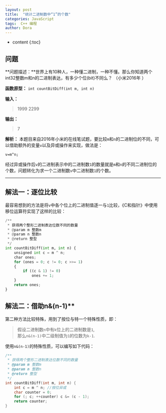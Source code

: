 ```yaml
---
layout: post
title:  "统计二进制数中“1”的个数"
categories: JavaScript
tags:  C++ 编程
author: Dora
---
```


* content
{:toc}

## 问题

**问题描述：**世界上有10种人，一种懂二进制，一种不懂。那么你知道两个int32整数m和n的二进制表达，有多少个位(bit)不同么？ （小米2016年 ）

**函数原型：** `int countBitDiff(int m, int n)`

**输入：**
>1999 2299

**输出：**
>7





**解析：** 本题目来自2016年小米的在线笔试题，要比较`m`和`n`的二进制位的不同，可以借助额外的变量`v`以及异或操作来实现，做法是：

    v=m^n;
    
经过异或操作后`v`的二进制表示中的二进制数`1`的数量就是`m`和`n`的不同二进制位的个数，问题转化为求一个二进制数`v`中二进制数`1`的个数。

------------------------------

## 解法一：逐位比较

最容易想到的方法是将`v`中各个位上的二进制值逐一与`1`比较，《C和指针》中使用移位运算符实现了这样的比较：
```python
/**
 * 获得两个整形二进制表达位数不同的数量
 * @param m 整数m
 * @param n 整数n
 * @return 整型
 */
int countBitDiff(int m, int n) {
	unsigned int c = m ^ n; 
	char ones;
	for (ones = 0; c != 0; c >>= 1)
	{
		if ((c & 1) != 0)
			ones += 1;
	}
	return ones;
}
```    
## 解法二：借助n&(n-1)**

第二种方法比较特殊，用到了按位与特一个特殊性质，即：

>假设二进制数`n`中有`k`位上的二进制数是`1`,     
>那么`n&(n-1)`中二级制值为`1`的位数为`k-1`.

使用`n&(n-1)`的特殊性质，可以编写如下代码：
```cpp
/**
 * 获得两个整形二进制表达位数不同的数量
 * @param m 整数m
 * @param n 整数n
 * @return 整型
 */
int countBitDiff(int m, int n) {
	int c = m ^ n; //按位异或
	char counter = 0;
	for (; c; ++counter) c &= (c - 1);
	return counter;
}
```
